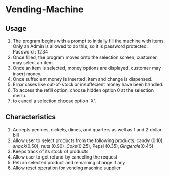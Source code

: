 # Vending-Machine

## Usage

1. The program begins with a prompt to initially fill the machine with items. 
Only an Admin is allowed to do this, so it is password protected. 
Password : 1234
2. Once filled, the program moves onto the selection screen, customer may select an item.
3. Once an item is selected, money options are displayed, customer may insert money. 
4. Once suffecient money is inserted, item and change is dispensed. 
5. Error cases like out-of-stock or insuffecient money have been handled. 
6. To access the refill option, choose hidden option 0 at the selection menu.
7. to cancel a selection choose option 'X'.

## Characteristics

1. Accepts pennies, nickels, dimes, and quarters as well as 1 and 2 dollar bill
2. Allow user to select products from the following products: candy ($0.10), snack ($0.50), nuts ($0.90), Coke ($0.25), Pepsi ($0.35), Gingerale ($0.45)
3. Keeps track of its stock of products
4. Allow user to get refund by canceling the request
5. Return selected product and remaining change if any
6. Allow reset operation for vending machine supplier
